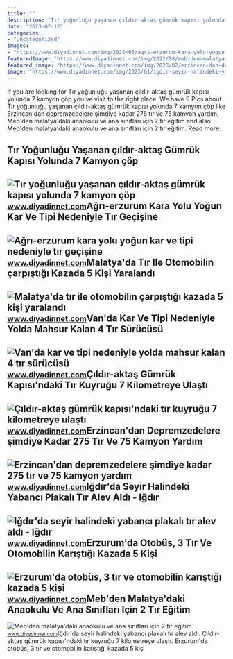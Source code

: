```yaml
---
title: ""
description: "Tır yoğunluğu yaşanan çıldır-aktaş gümrük kapısı yolunda 7 kamyon çöp"
date: "2023-02-12"
categories:
- "Uncategorized"
images:
- "https://www.diyadinnet.com/img/2022/03/agri-erzurum-kara-yolu-yogun-kar-ve-tipi-nedeniyle-tir-gecisine-kapatildi.jpg"
featuredImage: "https://www.diyadinnet.com/img/2022/08/meb-den-malatya-daki-anaokulu-ve-ana-siniflari-icin-2-tir-egitim-materyali.jpg"
featured_image: "https://www.diyadinnet.com/img/2023/02/erzincan-dan-depremzedelere-simdiye-kadar-275-tir-ve-75-kamyon-yardim-gonderildi.jpg"
image: "https://www.diyadinnet.com/img/2023/01/igdir-seyir-halindeki-yabanci-plakali-tir-alev-aldi.jpg"
---
```


If you are looking for Tır yoğunluğu yaşanan çıldır-aktaş gümrük kapısı yolunda 7 kamyon çöp you've visit to the right place. We have 9 Pics about Tır yoğunluğu yaşanan çıldır-aktaş gümrük kapısı yolunda 7 kamyon çöp like Erzincan'dan depremzedelere şimdiye kadar 275 tır ve 75 kamyon yardım, Meb'den malatya'daki anaokulu ve ana sınıfları için 2 tır eğitim and also Meb'den malatya'daki anaokulu ve ana sınıfları için 2 tır eğitim. Read more:

Tır Yoğunluğu Yaşanan çıldır-aktaş Gümrük Kapısı Yolunda 7 Kamyon çöp
---------------------------------------------------------------------

 ![Tır yoğunluğu yaşanan çıldır-aktaş gümrük kapısı yolunda 7 kamyon çöp](https://www.diyadinnet.com/img/2022/12/tir-yogunlugu-yasanan-cildir-aktas-gumruk-kapisi-yolunda-7-kamyon-cop-toplandi.jpg) <small>www.diyadinnet.com</small>Ağrı-erzurum Kara Yolu Yoğun Kar Ve Tipi Nedeniyle Tır Geçişine
---------------------------------------------------------------

 ![Ağrı-erzurum kara yolu yoğun kar ve tipi nedeniyle tır geçişine](https://www.diyadinnet.com/img/2022/03/agri-erzurum-kara-yolu-yogun-kar-ve-tipi-nedeniyle-tir-gecisine-kapatildi.jpg) <small>www.diyadinnet.com</small>Malatya'da Tır Ile Otomobilin çarpıştığı Kazada 5 Kişi Yaralandı
----------------------------------------------------------------

 ![Malatya'da tır ile otomobilin çarpıştığı kazada 5 kişi yaralandı](https://www.diyadinnet.com/img/2022/08/malatya-tir-ile-otomobilin-carpistigi-kazada-5-kisi-yaralandi.jpg) <small>www.diyadinnet.com</small>Van'da Kar Ve Tipi Nedeniyle Yolda Mahsur Kalan 4 Tır Sürücüsü
--------------------------------------------------------------

 ![Van'da kar ve tipi nedeniyle yolda mahsur kalan 4 tır sürücüsü](https://www.diyadinnet.com/img/2022/01/van-kar-ve-tipi-nedeniyle-yolda-mahsur-kalan-4-tir-surucusu-kurtarildi.jpg) <small>www.diyadinnet.com</small>Çıldır-aktaş Gümrük Kapısı'ndaki Tır Kuyruğu 7 Kilometreye Ulaştı
-----------------------------------------------------------------

 ![Çıldır-aktaş gümrük kapısı'ndaki tır kuyruğu 7 kilometreye ulaştı](https://www.diyadinnet.com/img/2022/04/ardahan-cildir-aktas-gumruk-kapisi-ndaki-tir-kuyrugu-7-kilometreye-ulasti.jpg) <small>www.diyadinnet.com</small>Erzincan'dan Depremzedelere şimdiye Kadar 275 Tır Ve 75 Kamyon Yardım
---------------------------------------------------------------------

 ![Erzincan'dan depremzedelere şimdiye kadar 275 tır ve 75 kamyon yardım](https://www.diyadinnet.com/img/2023/02/erzincan-dan-depremzedelere-simdiye-kadar-275-tir-ve-75-kamyon-yardim-gonderildi.jpg) <small>www.diyadinnet.com</small>Iğdır'da Seyir Halindeki Yabancı Plakalı Tır Alev Aldı - Iğdır
--------------------------------------------------------------

 ![Iğdır'da seyir halindeki yabancı plakalı tır alev aldı - Iğdır](https://www.diyadinnet.com/img/2023/01/igdir-seyir-halindeki-yabanci-plakali-tir-alev-aldi.jpg) <small>www.diyadinnet.com</small>Erzurum'da Otobüs, 3 Tır Ve Otomobilin Karıştığı Kazada 5 Kişi
--------------------------------------------------------------

 ![Erzurum'da otobüs, 3 tır ve otomobilin karıştığı kazada 5 kişi](https://www.diyadinnet.com/img/2022/11/erzurum-da-otobus-3-tir-ve-otomobilin-karistigi-kazada-5-kisi-yaralandi_2.jpg) <small>www.diyadinnet.com</small>Meb'den Malatya'daki Anaokulu Ve Ana Sınıfları Için 2 Tır Eğitim
----------------------------------------------------------------

 ![Meb'den malatya'daki anaokulu ve ana sınıfları için 2 tır eğitim](https://www.diyadinnet.com/img/2022/08/meb-den-malatya-daki-anaokulu-ve-ana-siniflari-icin-2-tir-egitim-materyali.jpg) <small>www.diyadinnet.com</small>Iğdır'da seyir halindeki yabancı plakalı tır alev aldı. Çıldır-aktaş gümrük kapısı'ndaki tır kuyruğu 7 kilometreye ulaştı. Erzurum'da otobüs, 3 tır ve otomobilin karıştığı kazada 5 kişi
